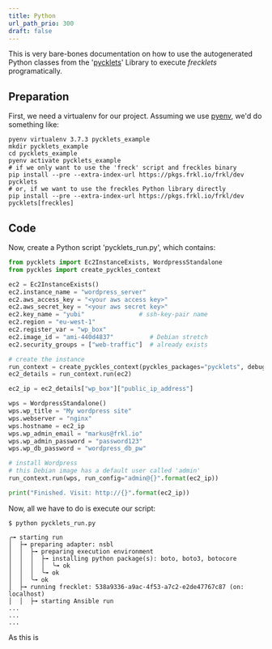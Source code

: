 ```yaml
---
title: Python
url_path_prio: 300
draft: false
---
```


This is very bare-bones documentation on how to use the autogenerated Python classes from the '[pycklets](https://gitlab.com/freckles-io/pyckles)'
Library to execute *frecklets* programatically.

## Preparation

First, we need a virtualenv for our project. Assuming we use [pyenv](https://github.com/pyenv/pyenv), we'd do something like:

```console
pyenv virtualenv 3.7.3 pycklets_example
mkdir pycklets_example
cd pycklets_example
pyenv activate pycklets_example
# if we only want to use the 'freck' script and freckles binary
pip install --pre --extra-index-url https://pkgs.frkl.io/frkl/dev pycklets
# or, if we want to use the freckles Python library directly
pip install --pre --extra-index-url https://pkgs.frkl.io/frkl/dev pycklets[freckles]
```


## Code

Now, create a Python script 'pycklets_run.py', which contains:

```python
from pycklets import Ec2InstanceExists, WordpressStandalone
from pyckles import create_pyckles_context

ec2 = Ec2InstanceExists()
ec2.instance_name = "wordpress_server"
ec2.aws_access_key = "<your aws access key>"
ec2.aws_secret_key = "<your aws secret key>"
ec2.key_name = "yubi"               # ssh-key-pair name
ec2.region = "eu-west-1"
ec2.register_var = "wp_box"
ec2.image_id = "ami-440d4837"          # Debian stretch
ec2.security_groups = ["web-traffic"]  # already exists

# create the instance
run_context = create_pyckles_context(pyckles_packages="pycklets", debug=True)
ec2_details = run_context.run(ec2)

ec2_ip = ec2_details["wp_box"]["public_ip_address"]

wps = WordpressStandalone()
wps.wp_title = "My wordpress site"
wps.webserver = "nginx"
wps.hostname = ec2_ip
wps.wp_admin_email = "markus@frkl.io"
wps.wp_admin_password = "password123"
wps.wp_db_password = "wordpress_db_pw"

# install Wordpress
# this Debian image has a default user called 'admin'
run_context.run(wps, run_config="admin@{}".format(ec2_ip))

print("Finished. Visit: http://{}".format(ec2_ip))
```

Now, all we have to do is execute our script:

```console
$ python pycklets_run.py

╭╼ starting run
│  ├╼ preparing adapter: nsbl
│  │  ├╼ preparing execution environment
│  │  │  ├╼ installing python package(s): boto, boto3, botocore
│  │  │  │  ╰╼ ok
│  │  │  ╰╼ ok
│  │  ╰╼ ok
│  ├╼ running frecklet: 538a9336-a9ac-4f53-a7c2-e2de47767c87 (on: localhost)
│  │  ├╼ starting Ansible run
...
...
...
```

As this is
